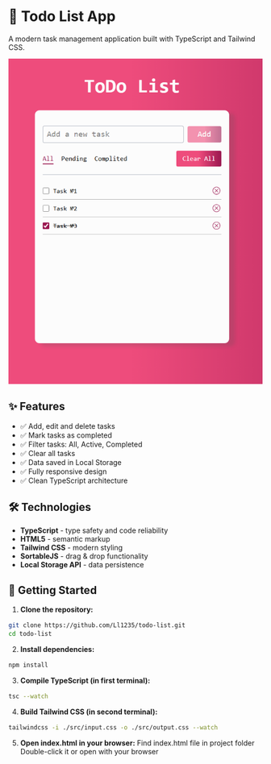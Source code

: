 # 📝  Todo List App

A modern task management application built with TypeScript and Tailwind CSS.

![Todo List Preview](./images/todo.png)

## ✨ Features

- ✅ Add, edit and delete tasks
- ✅ Mark tasks as completed
- ✅ Filter tasks: All, Active, Completed
- ✅ Clear all tasks
- ✅ Data saved in Local Storage
- ✅ Fully responsive design
- ✅ Clean TypeScript architecture

## 🛠 Technologies

- **TypeScript** - type safety and code reliability
- **HTML5** - semantic markup
- **Tailwind CSS** - modern styling
- **SortableJS** - drag & drop functionality
- **Local Storage API** - data persistence

## 🚀 Getting Started

1. **Clone the repository:**
```bash
git clone https://github.com/Ll1235/todo-list.git
cd todo-list 
```

2. **Install dependencies:**
```bash
npm install
```

3. **Compile TypeScript (in first terminal):**
```bash
tsc --watch
```

4. **Build Tailwind CSS (in second terminal):**
```bash
tailwindcss -i ./src/input.css -o ./src/output.css --watch
```

5. **Open index.html in your browser:**
Find index.html file in project folder
Double-click it or open with your browser
